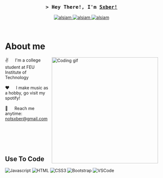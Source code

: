 <!-- Intro  -->
<h3 align="center">
        <samp>&gt; Hey There!, I'm
                <b><a target="_blank" href="https://www.instagram.com/sxberiety/">Sxber!</a></b>
        </samp>
</h3>


<p align="center">
 <a href="https://open.spotify.com/artist/5Xb3coCF1TSOuJkZMJqdz2" target="_blank">
  <img src="https://img.shields.io/badge/Spotify-1ED760?&style=for-the-badge&logo=spotify&logoColor=white" alt="alsiam"/>
 </a>
 <a href="https://www.instagram.com/sxberiety/" target="_blank">
  <img src="https://img.shields.io/badge/Instagram-fe4164?style=for-the-badge&logo=instagram&logoColor=white" alt="alsiam" />
 </a> 
 <a href="https://www.youtube.com/@staysxber" target="_blank">
  <img src="https://img.shields.io/badge/YouTube-FF0000?style=for-the-badge&logo=youtube&logoColor=white" alt="alsiam"  />
  </a> 
</p>
<br />

<!-- About Section -->
 # About me
 
<p>
 <img align="right" width="350" src="/assets/programmer.gif" alt="Coding gif" />
  
 ✌️ &emsp; I'm a college student at FEU Institute of Technology <br/><br/>
 ❤️ &emsp; I make music as a hobby, go visit my spotify!<br/><br/>
 📧 &emsp; Reach me anytime: notsxber@gmail.com<br/><br/>

</p>

<br/>
<br/>
<br/>

## Use To Code

![Javascript](https://img.shields.io/badge/Javascript-F0DB4F?style=for-the-badge&labelColor=black&logo=javascript&logoColor=F0DB4F)
![HTML](https://img.shields.io/badge/HTML5-E34F26?style=for-the-badge&logo=html5&logoColor=white)
![CSS3](https://img.shields.io/badge/CSS3-1572B6?style=for-the-badge&logo=css3&logoColor=white)
![Bootstrap](https://img.shields.io/badge/Bootstrap-563D7C?style=for-the-badge&logo=bootstrap&logoColor=white)
![VSCode](https://img.shields.io/badge/Visual_Studio-0078d7?style=for-the-badge&logo=visual%20studio&logoColor=white)


